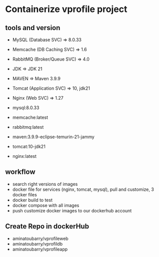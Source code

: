 # Containerize vprofile project 

## tools and version 
- MySQL (Database SVC)        => 8.0.33
- Memcache (DB Caching SVC)   => 1.6 
- RabbitMQ (Broker/Queue SVC) => 4.0 
- JDK                         => JDK 21 
- MAVEN                       => Maven 3.9.9 
- Tomcat (Application SVC)    => 10, jdk21  
- Nginx (Web SVC)             => 1.27 


- mysql:8.0.33
- memcache:latest 
- rabbitmq:latest 
- maven:3.9.9-eclipse-temurin-21-jammy 
- tomcat:10-jdk21 
- nginx:latest

## workflow 
- search right versions of images
- docker file for services (nginx, tomcat, mysql), pull and customize, 3 docker files
- docker build to test
- docker compose with all images
- push customize docker images to our dockerhub account

## Create Repo in dockerHub
- aminatoubarry/vprofileweb
- aminatoubarry/vprofildb
- aminatoubarry/vprofileapp

